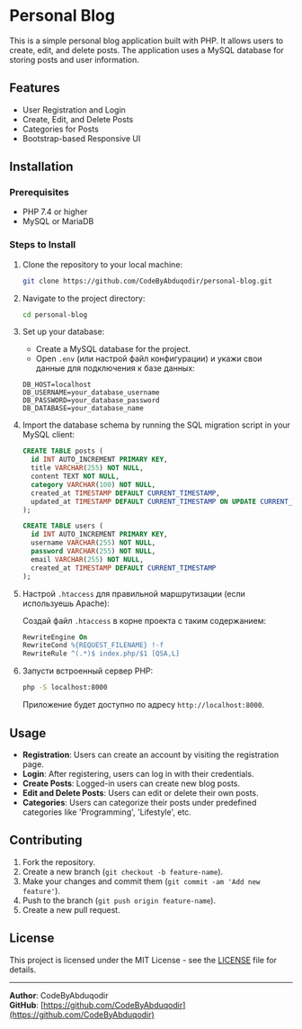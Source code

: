 # Personal Blog

This is a simple personal blog application built with PHP. It allows users to create, edit, and delete posts. The application uses a MySQL database for storing posts and user information.

## Features

- User Registration and Login
- Create, Edit, and Delete Posts
- Categories for Posts
- Bootstrap-based Responsive UI

## Installation

### Prerequisites

- PHP 7.4 or higher
- MySQL or MariaDB

### Steps to Install

1. Clone the repository to your local machine:

   ```bash
   git clone https://github.com/CodeByAbduqodir/personal-blog.git
   ```

2. Navigate to the project directory:

   ```bash
   cd personal-blog
   ```

3. Set up your database:
   - Create a MySQL database for the project.
   - Open `.env` (или настрой файл конфигурации) и укажи свои данные для подключения к базе данных:

   ```env
   DB_HOST=localhost
   DB_USERNAME=your_database_username
   DB_PASSWORD=your_database_password
   DB_DATABASE=your_database_name
   ```

4. Import the database schema by running the SQL migration script in your MySQL client:

   ```sql
   CREATE TABLE posts (
     id INT AUTO_INCREMENT PRIMARY KEY,
     title VARCHAR(255) NOT NULL,
     content TEXT NOT NULL,
     category VARCHAR(100) NOT NULL,
     created_at TIMESTAMP DEFAULT CURRENT_TIMESTAMP,
     updated_at TIMESTAMP DEFAULT CURRENT_TIMESTAMP ON UPDATE CURRENT_TIMESTAMP
   );

   CREATE TABLE users (
     id INT AUTO_INCREMENT PRIMARY KEY,
     username VARCHAR(255) NOT NULL,
     password VARCHAR(255) NOT NULL,
     email VARCHAR(255) NOT NULL,
     created_at TIMESTAMP DEFAULT CURRENT_TIMESTAMP
   );
   ```

5. Настрой `.htaccess` для правильной маршрутизации (если используешь Apache):

   Создай файл `.htaccess` в корне проекта с таким содержанием:

   ```apache
   RewriteEngine On
   RewriteCond %{REQUEST_FILENAME} !-f
   RewriteRule ^(.*)$ index.php/$1 [QSA,L]
   ```

6. Запусти встроенный сервер PHP:

   ```bash
   php -S localhost:8000
   ```

   Приложение будет доступно по адресу `http://localhost:8000`.

## Usage

- **Registration**: Users can create an account by visiting the registration page.
- **Login**: After registering, users can log in with their credentials.
- **Create Posts**: Logged-in users can create new blog posts.
- **Edit and Delete Posts**: Users can edit or delete their own posts.
- **Categories**: Users can categorize their posts under predefined categories like 'Programming', 'Lifestyle', etc.

## Contributing

1. Fork the repository.
2. Create a new branch (`git checkout -b feature-name`).
3. Make your changes and commit them (`git commit -am 'Add new feature'`).
4. Push to the branch (`git push origin feature-name`).
5. Create a new pull request.

## License

This project is licensed under the MIT License - see the [LICENSE](LICENSE) file for details.

---

**Author**: CodeByAbduqodir  
**GitHub**: [https://github.com/CodeByAbduqodir](https://github.com/CodeByAbduqodir)